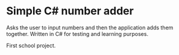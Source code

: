 # Simple C# number adder

Asks the user to input numbers and then the application adds them together. Written in C# for testing and learning purposes.

First school project.

